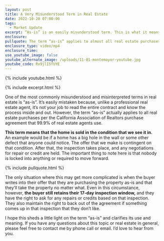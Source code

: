 ```yaml
---
layout: post
title: A Very Misunderstood Term in Real Estate
date: 2022-10-28 07:00:00
tags:
  - Market Update
excerpt: “As-is” is an easily misunderstood term. This is what it means for you.
enclosure:
pullquote: The term “as-is” applies to almost all real estate purchases in California.
enclosure_type: video/mp4
enclosure_time:
use_youtube_image: false
youtube_alternate_image: /uploads/11-01-montemayor-youtube.jpg
youtube_code: Rx9jlI5fUYE
---
```

{% include youtube.html %}

{% include excerpt.html %}

One of the most commonly misunderstood and misinterpreted terms in real estate is “as-is”. It’s easily mistaken because, unlike a professional real estate agent, it’s not your job to read the entire contract and know the process inside and out. However, the term “as-is” actually applies to all real estate purchases per the California Association of Realtors purchase agreement that 99.9% of real estate agents use.

**This term means that the home is sold in the condition that we see it in.** An example would be if a home has a big hole in the wall or some other defect that anyone could notice. The offer that we make is contingent on that condition. After that, the inspection takes place, and any negotiations for repair or credit are held. The important thing to note here is that nobody is locked into anything or required to move forward.&nbsp;

{% include pullquote.html %}

The only situation where this may get more complicated is when the buyer writes into their offer that they are purchasing the property as-is and that they’ll take the property no matter what. Even in this circumstance, however, **the buyer still retains their 17-day inspection window,** and they have the right to ask for any repairs or credits based on that inspection. They also maintain the right to back out of the agreement if something comes up in that inspection that they don’t like.

I hope this sheds a little light on the term “as-is” and clarifies its use and meaning. If you have any questions about this topic or real estate in general, please feel free to contact me by phone call or email. I’d love to hear from you.